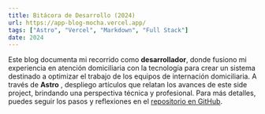 ```yaml
---
title: Bitácora de Desarrollo (2024)
url: https://app-blog-mocha.vercel.app/
tags: ["Astro", "Vercel", "Markdown", "Full Stack"]
date: 2024
---
```


Este blog documenta mi recorrido como **desarrollador**, donde fusiono mi experiencia en atención domiciliaria con la tecnología para crear un sistema destinado a optimizar el trabajo de los equipos de internación domiciliaria. A través de **Astro** , despliego artículos que relatan los avances de este side project, brindando una perspectiva técnica y profesional. Para más detalles, puedes seguir los pasos y reflexiones en el [repositorio en GitHub](https://github.com/RadikeCosa/app-blog).
